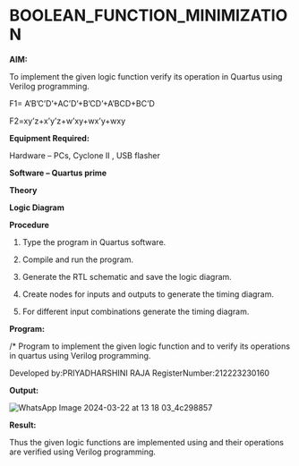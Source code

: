 # BOOLEAN_FUNCTION_MINIMIZATION

**AIM:**

To implement the given logic function verify its operation in Quartus using Verilog programming.

F1= A’B’C’D’+AC’D’+B’CD’+A’BCD+BC’D 

F2=xy’z+x’y’z+w’xy+wx’y+wxy

**Equipment Required:**

Hardware – PCs, Cyclone II , USB flasher

**Software – Quartus prime**

**Theory**

**Logic Diagram**

**Procedure**

1.	Type the program in Quartus software.

2.	Compile and run the program.

3.	Generate the RTL schematic and save the logic diagram.

4.	Create nodes for inputs and outputs to generate the timing diagram.

5.	For different input combinations generate the timing diagram.


**Program:**

/* Program to implement the given logic function and to verify its operations in quartus using Verilog programming. 

Developed by:PRIYADHARSHINI RAJA
RegisterNumber:212223230160




**Output:**

![WhatsApp Image 2024-03-22 at 13 18 03_4c298857](https://github.com/Priya-dharshini-Raja/BOOLEAN_FUNCTION_MINIMIZATION/assets/148514803/fcf5f84d-5f94-4f56-b02a-3a13f156e287)


**Result:**

Thus the given logic functions are implemented using and their operations are verified using Verilog programming.

